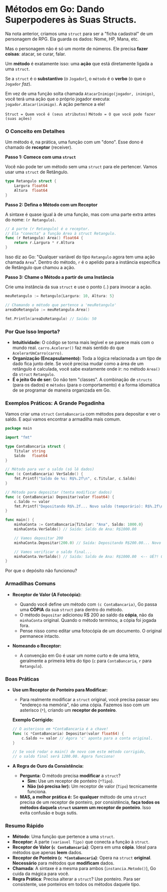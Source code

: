 # Métodos em Go: Dando Superpoderes às Suas Structs.

Na nota anterior, criamos uma `struct` para ser a "ficha cadastral" de um personagem de RPG. Ela guarda os dados: Nome, HP, Mana, etc.

Mas o personagem não é só um monte de números. Ele precisa **fazer coisas**: atacar, se curar, falar.

Um **método** é exatamente isso: uma **ação** que está diretamente ligada a uma `struct`.

Se a `struct` é o **substantivo** (o `Jogador`), o `método` é o **verbo** (o que o `Jogador` *faz*).

Em vez de uma função solta chamada `AtacarInimigo(jogador, inimigo)`, você terá uma ação que o próprio jogador executa: `jogador.Atacar(inimigo)`. A ação pertence a ele!

`Struct = Quem você é (seus atributos)`
`Método = O que você pode fazer (suas ações)`

### O Conceito em Detalhes

Um método é, na prática, uma função com um "dono". Esse dono é chamado de **receptor** (receiver).

**Passo 1: Comece com uma `struct`**

Você não pode ter um método sem uma `struct` para ele pertencer. Vamos usar uma `struct` de Retângulo.

```go
type Retangulo struct {
    Largura float64
    Altura  float64
}
```

**Passo 2: Defina o Método com um Receptor**

A sintaxe é quase igual à de uma função, mas com uma parte extra antes do nome: `(r Retangulo)`.

```go
// A parte (r Retangulo) é o receptor.
// Ela "conecta" a função Area à struct Retangulo.
func (r Retangulo) Area() float64 {
    return r.Largura * r.Altura
}
```
Isso diz ao Go: "Qualquer variável do tipo `Retangulo` agora tem uma ação chamada `Area`". Dentro do método, `r` é o apelido para a instância específica de Retângulo que chamou a ação.

**Passo 3: Chame o Método a partir de uma Instância**

Crie uma instância da sua `struct` e use o ponto (`.`) para invocar a ação.

```go
meuRetangulo := Retangulo{Largura: 10, Altura: 5}

// Chamando o método que pertence a 'meuRetangulo'
areaDoRetangulo := meuRetangulo.Area()

fmt.Println(areaDoRetangulo) // Saída: 50
```

### Por Que Isso Importa?

- **Intuitividade:** O código se torna mais legível e se parece mais com o mundo real. `carro.Acelerar()` faz mais sentido do que `AcelerarUmCarro(carro)`.
- **Organização (Encapsulamento):** Toda a lógica relacionada a um tipo de dado fica junto dele. Se você precisa mudar como a área de um retângulo é calculada, você sabe exatamente onde ir: no método `Area()` da `struct` `Retangulo`.
- **É o jeito Go de ser:** Go não tem "classes". A combinação de `structs` (para os dados) e `métodos` (para o comportamento) é a forma idiomática de se programar de maneira organizada em Go.

### Exemplos Práticos: A Grande Pegadinha

Vamos criar uma `struct` `ContaBancaria` com métodos para depositar e ver o saldo. E aqui vamos encontrar a armadilha mais comum.

```go
package main

import "fmt"

type ContaBancaria struct {
    Titular string
    Saldo   float64
}

// Método para ver o saldo (só lê dados)
func (c ContaBancaria) VerSaldo() {
    fmt.Printf("Saldo de %s: R$%.2f\n", c.Titular, c.Saldo)
}

// Método para depositar (tenta modificar dados)
func (c ContaBancaria) Depositar(valor float64) {
    c.Saldo += valor
    fmt.Printf("Depositando R$%.2f... Novo saldo (temporário): R$%.2f\n", valor, c.Saldo)
}

func main() {
    minhaConta := ContaBancaria{Titular: "Ana", Saldo: 1000.0}
    minhaConta.VerSaldo() // Saída: Saldo de Ana: R$1000.00

    // Vamos depositar 200
    minhaConta.Depositar(200.0) // Saída: Depositando R$200.00... Novo saldo (temporário): R$1200.00

    // Vamos verificar o saldo final...
    minhaConta.VerSaldo() // Saída: Saldo de Ana: R$1000.00  <-- UÉ?! O SALDO NÃO MUDOU!
}
```
Por que o depósito não funcionou?

### Armadilhas Comuns

- **Receptor de Valor (A Fotocópia):**
  - Quando você define um método com `(c ContaBancaria)`, Go passa uma **CÓPIA** da sua `struct` para dentro do método.
  - O método `Depositar` adicionou R$ 200 ao saldo da **cópia**, não da `minhaConta` original. Quando o método terminou, a cópia foi jogada fora.
  - Pense nisso como editar uma fotocópia de um documento. O original permanece intacto.

- **Nomeando o Receptor:**
  - A convenção em Go é usar um nome curto e de uma letra, geralmente a primeira letra do tipo (`c` para `ContaBancaria`, `r` para `Retangulo`).

### Boas Práticas

- **Use um Receptor de Ponteiro para Modificar:**
  - Para realmente modificar a `struct` original, você precisa passar seu "endereço na memória", não uma cópia. Fazemos isso com um asterisco (`*`), criando um **receptor de ponteiro**.

  **Exemplo Corrigido:**
  ```go
  // O asterisco em *ContaBancaria é a chave!
  func (c *ContaBancaria) Depositar(valor float64) {
      c.Saldo += valor // Agora 'c' aponta para a conta original.
  }

  // Se você rodar o main() de novo com este método corrigido,
  // o saldo final será 1200.00. Agora funciona!
  ```

- **A Regra de Ouro da Consistência:**
  - **Pergunta:** O método precisa **modificar** a `struct`?
    - **Sim:** Use um receptor de ponteiro (`*Tipo`).
    - **Não (só precisa ler):** Um receptor de valor (`Tipo`) tecnicamente funciona.
  - **MAS, a melhor prática é:** Se **qualquer** método de uma `struct` precisa de um receptor de ponteiro, por consistência, **faça todos os métodos daquela `struct` usarem um receptor de ponteiro**. Isso evita confusão e bugs sutis.

### Resumo Rápido
- **Método**: Uma função que pertence a uma `struct`.
- **Receptor**: A parte `(variavel Tipo)` que conecta a função à `struct`.
- **Receptor de Valor (`c ContaBancaria`)**: Opera em uma **cópia**. Ideal para métodos que apenas **leem** dados.
- **Receptor de Ponteiro (`c *ContaBancaria`)**: Opera na `struct` **original**. **Necessário** para métodos que **modificam** dados.
- **Chamada**: A sintaxe é a mesma para ambos (`instancia.Metodo()`), Go cuida da mágica para você.
- **Regra Prática**: Precisa alterar a `struct`? Use ponteiro. Para ser consistente, use ponteiros em todos os métodos daquele tipo.